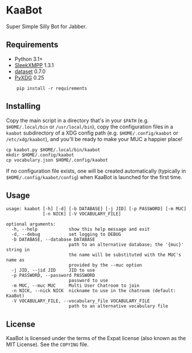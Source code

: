 KaaBot
======

Super Simple Silly Bot for Jabber.

Requirements
------------

* Python 3.1+
* [SleekXMPP](http://sleekxmpp.com/) 1.3.1
* [dataset](https://dataset.readthedocs.io/) 0.7.0
* [PyXDG](https://freedesktop.org/wiki/Software/pyxdg/) 0.25

```
    pip install -r requirements
```

Installing
----------

Copy the main script in a directory that's in your `$PATH` (e.g.
`$HOME/.local/bin` or `/usr/local/bin`), copy the configuration files in a
`kaabot` subdirectory of a XDG config path (e.g.  `$HOME/.config/kaabot` or
`/etc/xdg/kaabot`), and you'll be ready to make your MUC a happier place!

```
cp kaabot.py $HOME/.local/bin/kaabot
mkdir $HOME/.config/kaabot
cp vocabulary.json $HOME/.config/kaabot
```

If no configuration file exists, one will be created automatically (typically
in `$HOME/.config/kaabot/config`) when KaaBot is launched for the first time.

Usage
-----

```
usage: kaabot [-h] [-d] [-b DATABASE] [-j JID] [-p PASSWORD] [-m MUC]
              [-n NICK] [-V VOCABULARY_FILE]

optional arguments:
  -h, --help            show this help message and exit
  -d, --debug           set logging to DEBUG
  -b DATABASE, --database DATABASE
                        path to an alternative database; the '{muc}' string in
                        the name will be substituted with the MUC's name as
                        provided by the --muc option
  -j JID, --jid JID     JID to use
  -p PASSWORD, --password PASSWORD
                        password to use
  -m MUC, --muc MUC     Multi User Chatroom to join
  -n NICK, --nick NICK  nickname to use in the chatroom (default: KaaBot)
  -V VOCABULARY_FILE, --vocabulary_file VOCABULARY_FILE
                        path to an alternative vocabulary file
```

License
-------

KaaBot is licensed under the terms of the Expat license (also known as the MIT
License). See the `COPYING` file.
